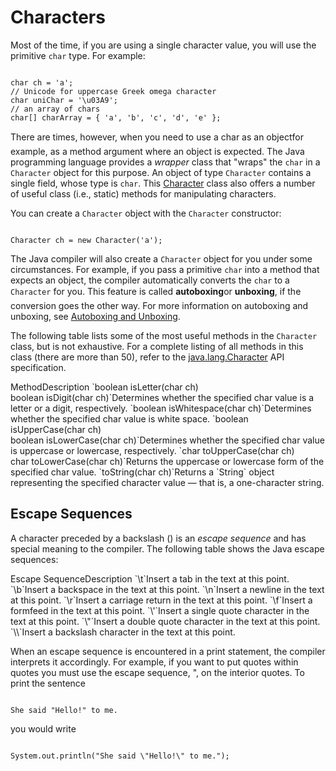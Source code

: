 
# Characters

Most of the time, if you are using a single character value, you will use the primitive `char` type. For example:

```

char ch = 'a'; 
// Unicode for uppercase Greek omega character
char uniChar = '\u03A9';
// an array of chars
char[] charArray = { 'a', 'b', 'c', 'd', 'e' };

```

There are times, however, when you need to use a char as an object&#151;for example, as a method argument where an object is expected. The Java programming language provides a *wrapper* class that "wraps" the `char` in a `Character` object for this purpose. An object of type `Character` contains a single field, whose type is `char`. This 
[Character](https://docs.oracle.com/javase/8/docs/api/java/lang/Character.html) class also offers a number of useful class (i.e., static) methods for manipulating characters.

You can create a `Character` object with the `Character` constructor:

```

Character ch = new Character('a');

```

The Java compiler will also create a `Character` object for you under some circumstances. For example, if you pass a primitive `char` into a method that expects an object, the compiler automatically converts the `char` to a `Character` for you. This feature is called **autoboxing**&#151;or **unboxing**, if the conversion goes the other way. For more information on autoboxing and unboxing, see
[Autoboxing and Unboxing](autoboxing.html).

The following table lists some of the most useful methods in the `Character` class, but is not exhaustive. For a complete listing of all methods in this class (there are more than 50), refer to the 
[java.lang.Character](https://docs.oracle.com/javase/8/docs/api/java/lang/Character.html) API specification.
<th id="h1" width="30%">Method</th><th id="h2">Description</th>
<td headers="h1">`boolean isLetter(char ch)<br />boolean isDigit(char ch)`</td><td headers="h2">Determines whether the specified char value is a letter or a digit, respectively.</td>
<td headers="h1">`boolean isWhitespace(char ch)`</td><td headers="h2">Determines whether the specified char value is white space.</td>
<td headers="h1">`boolean isUpperCase(char ch)<br />boolean isLowerCase(char ch)`</td><td headers="h2">Determines whether the specified char value is uppercase or lowercase, respectively.</td>
<td headers="h1">`char toUpperCase(char ch)<br />char toLowerCase(char ch)`</td><td headers="h2">Returns the uppercase or lowercase form of the specified char value.</td>
<td headers="h1">`toString(char ch)`</td><td headers="h2">Returns a `String` object representing the specified character value &#151; that is, a one-character string.</td>

## Escape Sequences

A character preceded by a backslash (\) is an *escape sequence* and has special meaning to the compiler. The following table shows the Java escape sequences:
<th id="h101" width="30%">Escape Sequence</th><th id="h102">Description</th>
<td headers="h101">`\t`</td><td headers="h102">Insert a tab in the text at this point.</td>
<td headers="h101">`\b`</td><td headers="h102">Insert a backspace in the text at this point.</td>
<td headers="h101">`\n`</td><td headers="h102">Insert a newline in the text at this point.</td>
<td headers="h101">`\r`</td><td headers="h102">Insert a carriage return in the text at this point.</td>
<td headers="h101">`\f`</td><td headers="h102">Insert a formfeed in the text at this point.</td>
<td headers="h101">`\'`</td><td headers="h102">Insert a single quote character in the text at this point.</td>
<td headers="h101">`\"`</td><td headers="h102">Insert a double quote character in the text at this point.</td>
<td headers="h101">`\\`</td><td headers="h102">Insert a backslash character in the text at this point.</td>

When an escape sequence is encountered in a print statement, the compiler interprets it accordingly. For example, if you want to put quotes within quotes you must use the escape sequence, \", on the interior quotes. To print the sentence

```

She said "Hello!" to me.

```

you would write

```

System.out.println("She said \"Hello!\" to me.");

```
